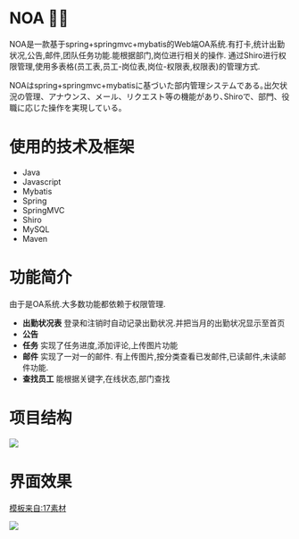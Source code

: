 # NOA :rocket::rocket:
NOA是一款基于spring+springmvc+mybatis的Web端OA系统.有打卡,统计出勤状况,公告,邮件,团队任务功能.能根据部门,岗位进行相关的操作.
通过Shiro进行权限管理,使用多表格(员工表,员工-岗位表,岗位-权限表,权限表)的管理方式.

NOAはspring+springmvc+mybatisに基づいた部内管理システムである｡出欠状況の管理、アナウンス、メール、リクエスト等の機能があり､Shiroで、部門、役職に応じた操作を実現している。

# 使用的技术及框架
- Java
- Javascript
- Mybatis
- Spring
- SpringMVC
- Shiro
- MySQL
- Maven

# 功能简介
由于是OA系统.大多数功能都依赖于权限管理.
- **出勤状况表**
登录和注销时自动记录出勤状况.并把当月的出勤状况显示至首页
- **公告**
- **任务**
实现了任务进度,添加评论,上传图片功能
- **邮件**
实现了一对一的邮件.
有上传图片,按分类查看已发邮件,已读邮件,未读邮件功能.
- **查找员工**
能根据关键字,在线状态,部门查找

# 项目结构
![](https://github.com/nnkwrik/NOA/blob/master/screenshot/1.png)

# 界面效果
[模板来自:17素材](http://www.17sucai.com/pins/27228.html "模板来自:17素材")

![](https://github.com/nnkwrik/NOA/blob/master/screenshot/2.png)

